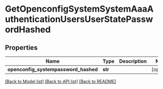 # GetOpenconfigSystemSystemAaaAuthenticationUsersUserStatePasswordHashed

## Properties
Name | Type | Description | Notes
------------ | ------------- | ------------- | -------------
**openconfig_systempassword_hashed** | **str** |  | [optional] 

[[Back to Model list]](../README.md#documentation-for-models) [[Back to API list]](../README.md#documentation-for-api-endpoints) [[Back to README]](../README.md)


